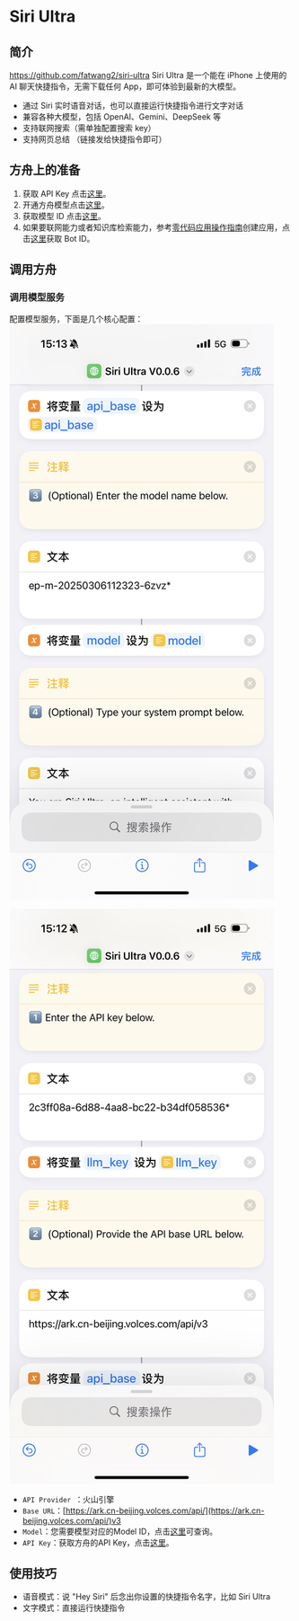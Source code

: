 # Siri Ultra
## 简介
https://github.com/fatwang2/siri-ultra
Siri Ultra 是一个能在 iPhone 上使用的 AI 聊天快捷指令，无需下载任何 App，即可体验到最新的大模型。

* 通过 Siri 实时语音对话，也可以直接运行快捷指令进行文字对话
* 兼容各种大模型，包括 OpenAI、Gemini、DeepSeek 等
* 支持联网搜索（需单独配置搜索 key）
* 支持网页总结 （链接发给快捷指令即可）


## **方舟**上的准备

1. 获取 API Key 点击[这里](https://console.volcengine.com/ark/region:ark+cn-beijing/apiKey)。
2. 开通方舟模型点击[这里](https://console.volcengine.com/ark/region:ark+cn-beijing/openManagement)。
3. 获取模型 ID 点击[这里](https://www.volcengine.com/docs/82379/1330310#%E6%96%87%E6%9C%AC%E7%94%9F%E6%88%90)。
4. 如果要联网能力或者知识库检索能力，参考[零代码应用操作指南](https://www.volcengine.com/docs/82379/1267885)创建应用，点击[这里](https://console.volcengine.com/ark/region:ark+cn-beijing/assistant)获取 Bot ID。


## 调用方舟
### 调用模型服务
配置模型服务，下面是几个核心配置：
![Image](asset/1.png)

![Image](asset/2.png)

>

* `API Provider `：火山引擎
* `Base URL`：[https://ark.cn-beijing.volces.com/api/](https://ark.cn-beijing.volces.com/api/)v3
* `Model`：您需要模型对应的Model ID，点击[这里](https://www.volcengine.com/docs/82379/1330310#%E6%96%87%E6%9C%AC%E7%94%9F%E6%88%90)可查询。
* `API Key`：获取方舟的API Key，点击[这里](https://console.volcengine.com/ark/region:ark+cn-beijing/apiKey)。


## 使用技巧

* 语音模式：说 "Hey Siri" 后念出你设置的快捷指令名字，比如 Siri Ultra
* 文字模式：直接运行快捷指令


